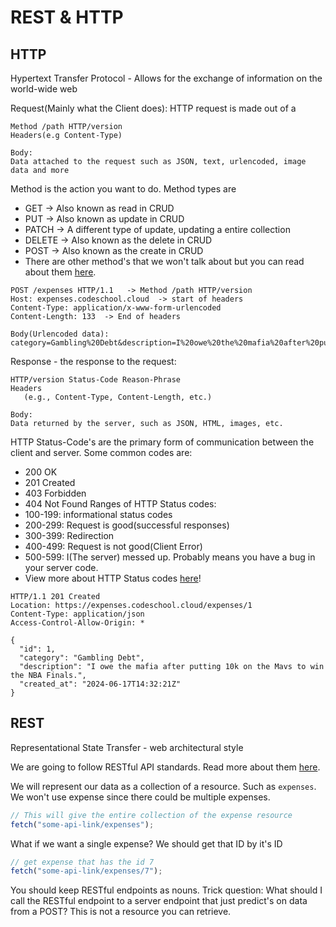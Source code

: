 # REST & HTTP

## HTTP
Hypertext Transfer Protocol - Allows for the exchange of information on the world-wide web

Request(Mainly what the Client does):
HTTP request is made out of a 
```HTTP
Method /path HTTP/version
Headers(e.g Content-Type)

Body:
Data attached to the request such as JSON, text, urlencoded, image data and more
```

Method is the action you want to do. Method types are
  - GET -> Also known as read in CRUD
  - PUT -> Also known as update in CRUD
  - PATCH -> A different type of update, updating a entire collection
  - DELETE -> Also known as the delete in CRUD
  - POST -> Also known as the create in CRUD
  - There are other method's that we won't talk about but you can read about them [here](https://developer.mozilla.org/en-US/docs/Web/HTTP/Methods).

```HTTP
POST /expenses HTTP/1.1   -> Method /path HTTP/version
Host: expenses.codeschool.cloud  -> start of headers
Content-Type: application/x-www-form-urlencoded
Content-Length: 133  -> End of headers

Body(Urlencoded data):
category=Gambling%20Debt&description=I%20owe%20the%20mafia%20after%20putting%2010k%20on%20the%20Mavs%20to%20win%20the%20NBA%20Finals.
```

Response - the response to the request:
```HTTP
HTTP/version Status-Code Reason-Phrase
Headers
   (e.g., Content-Type, Content-Length, etc.)

Body:
Data returned by the server, such as JSON, HTML, images, etc.
```

HTTP Status-Code's are the primary form of communication between the client and server. Some common codes are:
  - 200 OK
  - 201 Created
  - 403 Forbidden
  - 404 Not Found
Ranges of HTTP Status codes:
  - 100-199:  informational status codes
  - 200-299:  Request is good(successful responses)
  - 300-399:  Redirection
  - 400-499:  Request is not good(Client Error)
  - 500-599:  I(The server) messed up. Probably means you have a bug in your server code.
  - View more about HTTP Status codes [here](https://developer.mozilla.org/en-US/docs/Web/HTTP/Status)!

```HTTP
HTTP/1.1 201 Created
Location: https://expenses.codeschool.cloud/expenses/1
Content-Type: application/json
Access-Control-Allow-Origin: *

{
  "id": 1,
  "category": "Gambling Debt",
  "description": "I owe the mafia after putting 10k on the Mavs to win the NBA Finals.",
  "created_at": "2024-06-17T14:32:21Z"
}
```


## REST 
Representational State Transfer - web architectural style

We are going to follow RESTful API standards. Read more about them [here](https://restfulapi.net/resource-naming/).

 We will represent our data as a collection of a resource. Such as ```expenses```. We won't use expense since there could be multiple expenses.


```JavaScript
// This will give the entire collection of the expense resource
fetch("some-api-link/expenses");
```


What if we want a single expense?
We should get that ID by it's ID 
```JavaScript
// get expense that has the id 7
fetch("some-api-link/expenses/7");
```

You should keep RESTful endpoints as nouns. 
Trick question: What should I call the RESTful endpoint to a server endpoint that just predict's on data from a POST? This is not a resource you can retrieve.
